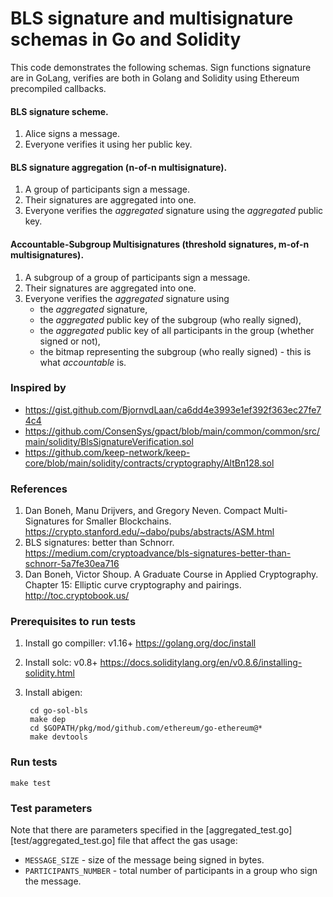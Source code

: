 # BLS signature and multisignature schemas in Go and Solidity

This code demonstrates the following schemas. Sign functions signature are in GoLang,
verifies are both in Golang and Solidity using Ethereum precompiled callbacks.

#### BLS signature scheme.
1. Alice signs a message.
2. Everyone verifies it using her public key.

#### BLS signature aggregation (n-of-n multisignature).
1. A group of participants sign a message.
2. Their signatures are aggregated into one.
3. Everyone verifies the *aggregated* signature using the *aggregated* public key.

#### Accountable-Subgroup Multisignatures (threshold signatures, m-of-n multisignatures).
1. A subgroup of a group of participants sign a message.
2. Their signatures are aggregated into one.
3. Everyone verifies the *aggregated* signature using
   * the *aggregated* signature,
   * the *aggregated* public key of the subgroup (who really signed),
   * the *aggregated* public key of all participants in the group (whether signed or not),
   * the bitmap representing the subgroup (who really signed) - this is what *accountable* is.


### Inspired by

* https://gist.github.com/BjornvdLaan/ca6dd4e3993e1ef392f363ec27fe74c4
* https://github.com/ConsenSys/gpact/blob/main/common/common/src/main/solidity/BlsSignatureVerification.sol
* https://github.com/keep-network/keep-core/blob/main/solidity/contracts/cryptography/AltBn128.sol


### References

1. Dan Boneh, Manu Drijvers, and Gregory Neven.
   Compact Multi-Signatures for Smaller Blockchains.
   https://crypto.stanford.edu/~dabo/pubs/abstracts/ASM.html
2. BLS signatures: better than Schnorr.
   https://medium.com/cryptoadvance/bls-signatures-better-than-schnorr-5a7fe30ea716
3. Dan Boneh, Victor Shoup.
   A Graduate Course in Applied Cryptography.
   Chapter 15: Elliptic curve cryptography and pairings.
   http://toc.cryptobook.us/


### Prerequisites to run tests

1. Install go compiller: v1.16+ https://golang.org/doc/install

2. Install solc: v0.8+ https://docs.soliditylang.org/en/v0.8.6/installing-solidity.html

3. Install abigen:

        cd go-sol-bls
        make dep
        cd $GOPATH/pkg/mod/github.com/ethereum/go-ethereum@*
        make devtools


### Run tests

    make test


### Test parameters

Note that there are parameters specified in the
[aggregated_test.go][test/aggregated_test.go] file that affect the gas usage:

* `MESSAGE_SIZE` - size of the message being signed in bytes.
* `PARTICIPANTS_NUMBER` - total number of participants in a group who sign the message.
